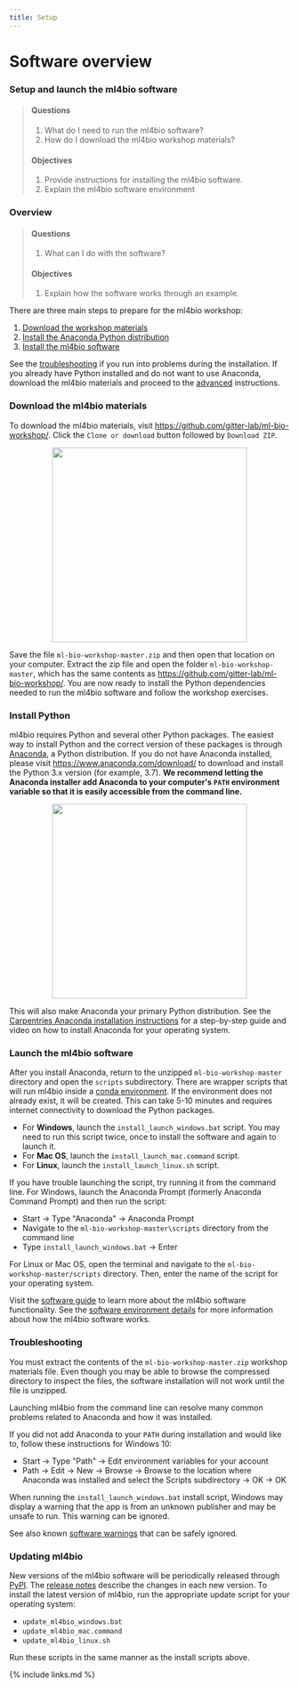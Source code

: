 ```yaml
---
title: Setup
---
```

# Software overview

### Setup and launch the ml4bio software

> #### Questions
>
> 1.   What do I need to run the ml4bio software?
> 2.   How do I download the ml4bio workshop materials?
>
> #### Objectives
>
> 1.   Provide instructions for installing the ml4bio software.
> 2.   Explain the ml4bio software environment

### Overview

> #### Questions
>
> 1.   What can I do with the software?
>
> #### Objectives
>
> 1.   Explain how the software works through an example.

There are three main steps to prepare for the ml4bio workshop:
1. [Download the workshop materials](#download-the-ml4bio-materials)
2. [Install the Anaconda Python distribution](#install-python)
3. [Install the ml4bio software](#launch-the-ml4bio-software)

See the [troubleshooting](#troubleshooting) if you run into problems during the installation.
If you already have Python installed and do not want to use Anaconda, download the ml4bio materials and proceed to the [advanced](#advanced-users) instructions.

### Download the ml4bio materials
To download the ml4bio materials, visit <https://github.com/gitter-lab/ml-bio-workshop/>.
Click the `Clone or download` button followed by `Download ZIP`.

<p align="center">
<img width="350" src="https://raw.githubusercontent.com/gitter-lab/ml-bio-workshop/master/figures/setup/download_button.png">
</p>

Save the file `ml-bio-workshop-master.zip` and then open that location on your computer.
Extract the zip file and open the folder `ml-bio-workshop-master`, which has the same contents as <https://github.com/gitter-lab/ml-bio-workshop/>.
You are now ready to install the Python dependencies needed to run the ml4bio software and follow the workshop exercises.

### Install Python
ml4bio requires Python and several other Python packages.
The easiest way to install Python and the correct version of these packages is through [Anaconda](https://anaconda.com/), a Python distribution.
If you do not have Anaconda installed, please visit <https://www.anaconda.com/download/> to download and install the Python 3.x version (for example, 3.7).
**We recommend letting the Anaconda installer add Anaconda to your computer's `PATH` environment variable so that it is easily accessible from the command line.**

<p align="center">
<img width="350" src="https://raw.githubusercontent.com/gitter-lab/ml-bio-workshop/master/figures/setup/anaconda_path.png">
</p>

This will also make Anaconda your primary Python distribution.
See the [Carpentries Anaconda installation instructions](http://carpentries.github.io/workshop-template/#python) for a step-by-step guide and video on how to install Anaconda for your operating system.

### Launch the ml4bio software
After you install Anaconda, return to the unzipped `ml-bio-workshop-master` directory and open the `scripts` subdirectory.
There are wrapper scripts that will run ml4bio inside a [conda environment](#software-environment-details).
If the environment does not already exist, it will be created.
This can take 5-10 minutes and requires internet connectivity to download the Python packages.
- For **Windows**, launch the `install_launch_windows.bat` script.
You may need to run this script twice, once to install the software and again to launch it.
- For **Mac OS**, launch the `install_launch_mac.command` script.
- For **Linux**, launch the `install_launch_linux.sh` script.

If you have trouble launching the script, try running it from the command line.
For Windows, launch the Anaconda Prompt (formerly Anaconda Command Prompt) and then run the script:
- Start -> Type "Anaconda" -> Anaconda Prompt
- Navigate to the `ml-bio-workshop-master\scripts` directory from the command line
- Type `install_launch_windows.bat` -> Enter

For Linux or Mac OS, open the terminal and navigate to the `ml-bio-workshop-master/scripts` directory.
Then, enter the name of the script for your operating system.

Visit the [software guide](software.md) to learn more about the ml4bio software functionality.
See the [software environment details](#software-environment-details) for more information about how the ml4bio software works.

### Troubleshooting
You must extract the contents of the `ml-bio-workshop-master.zip` workshop materials file.
Even though you may be able to browse the compressed directory to inspect the files, the software installation will not work until the file is unzipped.

Launching ml4bio from the command line can resolve many common problems related to Anaconda and how it was installed.

If you did not add Anaconda to your `PATH` during installation and would like to, follow these instructions for Windows 10:
- Start -> Type "Path" -> Edit environment variables for your account
- Path -> Edit -> New -> Browse -> Browse to the location where Anaconda was installed and select the Scripts subdirectory -> OK -> OK

When running the `install_launch_windows.bat` install script, Windows may display a warning that the app is from an unknown publisher and may be unsafe to run.
This warning can be ignored.

See also known [software warnings](../scripts/README.md#warnings) that can be safely ignored.

### Updating ml4bio
New versions of the ml4bio software will be periodically released through [PyPI](https://pypi.org/project/ml4bio/).
The [release notes](https://github.com/gitter-lab/ml4bio/releases) describe the changes in each new version.
To install the latest version of ml4bio, run the appropriate update script for your operating system:
- `update_ml4bio_windows.bat`
- `update_ml4bio_mac.command`
- `update_ml4bio_linux.sh`

Run these scripts in the same manner as the install scripts above.


{% include links.md %}
